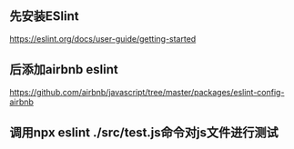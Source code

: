 

## 先安装ESlint

https://eslint.org/docs/user-guide/getting-started

## 后添加airbnb eslint

https://github.com/airbnb/javascript/tree/master/packages/eslint-config-airbnb

## 调用npx eslint ./src/test.js命令对js文件进行测试


